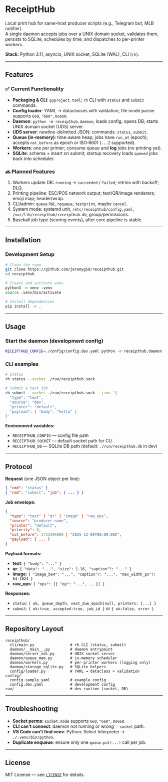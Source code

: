 # ReceiptHub

Local print hub for same-host producer scripts (e.g., Telegram bot, MLB notifier).  
A single daemon accepts jobs over a UNIX domain socket, validates them, persists to SQLite, schedules by time, and dispatches to per-printer workers.

**Stack:** Python 3.11, asyncio, UNIX socket, SQLite (WAL), CLI (`rh`).

---

## Features

### ✅ Current Functionality
- **Packaging & CLI**: `pyproject.toml`; `rh` CLI with `status` and `submit` commands.
- **Config loader**: YAML → dataclasses with validation; file mode parser supports `660`, `"660"`, `0o660`.
- **Daemon**: `python -m receipthub.daemon`; loads config; opens DB; starts UNIX domain socket (UDS) server.
- **UDS server**: newline-delimited JSON; commands: `status`, `submit`.
- **Queue (in‑memory)**: time-aware heap; jobs have `run_at` (epoch); accepts `not_before` as epoch or ISO‑8601 (`...Z` supported).
- **Workers**: one per printer; consume queue and **log** jobs (no printing yet).
- **SQLite**: schema + insert on submit; startup recovery loads `queued` jobs back into scheduler.

### 🔜 Planned Features
1. Workers update DB: `running` → `succeeded` / `failed`; retries with backoff; DLQ.
2. Printing pipeline: ESC/POS network output; text/QR/image renderers; emoji map; header/wrap.
3. CLI/admin: `queue` list, `requeue`, `testprint`, maybe `cancel`.
4. System mode: systemd unit, `/etc/receipthub/config.yaml`, `/var/lib/receipthub/receipthub.db`, group/permissions.
5. Baseball job type (scoring events), after core pipeline is stable.

---

## Installation

### Development Setup
```bash
# Clone the repo
git clone https://github.com/jeremyg58/receipthub.git
cd receipthub

# Create and activate venv
python3 -m venv .venv
source .venv/bin/activate

# Install dependencies
pip install -e .
```

---

## Usage

### Start the daemon (development config)
```bash
RECEIPTHUB_CONFIG=./config/config.dev.yaml python -m receipthub.daemon
```

### CLI examples
```bash
# Status
rh status --socket ./run/receipthub.sock

# Submit a text job
rh submit --socket ./run/receipthub.sock --json '{
  "type": "text",
  "source": "dev",
  "printer": "default",
  "payload": { "body": "hello" }
}'
```

**Environment variables:**
- `RECEIPTHUB_CONFIG` — config file path
- `RECEIPTHUB_SOCKET` — default socket path for CLI
- `RECEIPTHUB_DB` — SQLite DB path (default: `./run/receipthub.db` in dev)

---

## Protocol

**Request** (one JSON object per line):

```json
{ "cmd": "status" }
{ "cmd": "submit", "job": { ... } }
```

**Job envelope:**
```json
{
  "type": "text" | "qr" | "image" | "raw_ops",
  "source": "producer-name",
  "printer": "default",
  "priority": 0,
  "not_before": 1733596800 | "2025-12-08T00:00:00Z",
  "payload": { ... }
}
```

**Payload formats:**
- **text**: `{ "body": "..." }`
- **qr**: `{ "data": "...", "size": 1-16, "caption"?: "..." }`
- **image**: `{ "image_b64": "...", "caption"?: "...", "max_width_px"?: 64-1024 }`
- **raw_ops**: `{ "ops": [{ "op": "...", ...}] }`

**Responses:**
- `status`: `{ ok, queue_depth, next_due_epoch|null, printers: [...] }`
- `submit`: `{ ok:true, accepted:true, job_id }` or `{ ok:false, error }`

---

## Repository Layout

```
receipthub/
  cli/main.py                # rh CLI (status, submit)
  daemon/__main__.py         # daemon entrypoint
  daemon/server_uds.py       # UNIX socket server
  daemon/queue_mem.py        # in-memory scheduler
  daemon/workers.py          # per-printer workers (logging only)
  daemon/storage_sqlite.py   # SQLite helpers
  config/loader.py           # YAML → dataclass + validation
config/
  config.sample.yaml         # example config
  config.dev.yaml            # development config
run/                         # dev runtime (socket, DB)
```

---

## Troubleshooting

- **Socket perms**: `socket.mode` supports `660`, `"660"`, `0o660`.
- **CLI can't connect**: daemon not running or wrong `--socket` path.
- **VS Code can't find venv**: Python: Select Interpreter → `./.venv/bin/python`.
- **Duplicate enqueue**: ensure only one `queue.put(...)` call per job.

---

## License

MIT License — see [`LICENSE`](LICENSE) for details.
